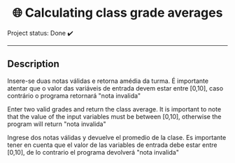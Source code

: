 <h1 align="center">🌐 Calculating class grade averages</h1> 


Project status: Done :heavy_check_mark:


*******

## Description

Insere-se duas notas válidas e retorna amédia da turma.
É importante atentar que o valor das variáveis de entrada devem estar entre [0,10], caso contrário o programa retornará "nota invalida"


Enter two valid grades and return the class average.
It is important to note that the value of the input variables must be between [0,10], otherwise the program will return "nota invalida"

Ingrese dos notas válidas y devuelve el promedio de la clase.
Es importante tener en cuenta que el valor de las variables de entrada debe estar entre [0,10], de lo contrario el programa devolverá "nota invalida"


